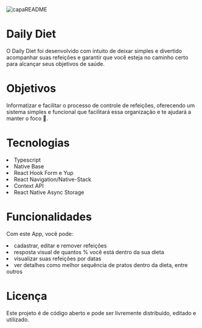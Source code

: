 ![capaREADME](https://user-images.githubusercontent.com/74938890/235694625-4673d401-f789-4a68-b067-7058b1a9f9fb.jpeg)


# Daily Diet
O Daily Diet foi desenvolvido com intuito de deixar simples e divertido acompanhar suas refeições e garantir que você esteja no caminho certo para alcançar seus objetivos de saúde.

# Objetivos
Informatizar e facilitar o processo de controle de refeições, oferecendo um sistema simples e funcional que facilitará essa organização e te ajudará a manter o foco 💪.

# Tecnologias

<li>
  Typescript
</li>
<li>
  Native Base
</li>

<li>
  React Hook Form e Yup
</li>

<li>
  React Navigation/Native-Stack
</li>

<li>
  Context API
</li>

<li>
  React Native Async Storage
</li>

# Funcionalidades
Com este App, você pode:

<li>
  cadastrar, editar e remover refeições
</li>

<li>
  resposta visual de quantos % você está dentro da sua dieta
</li>

<li>
  visualizar suas refeições por datas
</li>

<li>
   ver detalhes como melhor sequência de pratos dentro da dieta, entre outros
</li>


# Licença
Este projeto é de código aberto e pode ser livremente distribuído, editado e utilizado.



